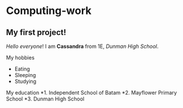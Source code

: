 # Computing-work
## My first project!

_Hello everyone_! I am **Cassandra** from 1E, _Dunman High School_.

My hobbies
* Eating
* Sleeping 
* Studying 

My education
*1. Independent School of Batam
*2. Mayflower Primary School
*3. Dunman High School
